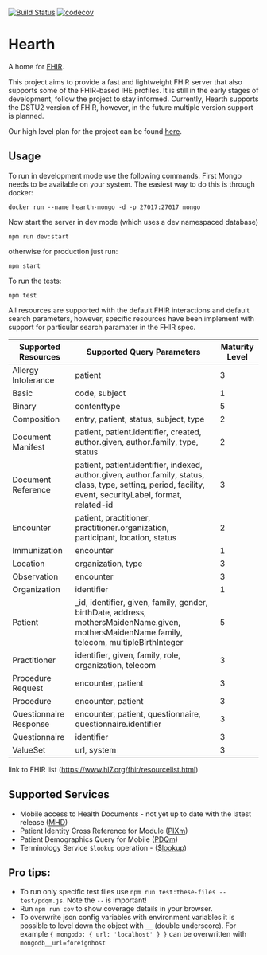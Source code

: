 [![Build Status](https://travis-ci.org/jembi/hearth.svg?branch=master)](https://travis-ci.org/jembi/hearth) [![codecov](https://codecov.io/gh/jembi/hearth/branch/master/graph/badge.svg)](https://codecov.io/gh/jembi/hearth)

# Hearth
A home for [FHIR](http://hl7.org/fhir/).

This project aims to provide a fast and lightweight FHIR server that also supports some of the FHIR-based IHE profiles. It is still in the early stages of development, follow the project to stay informed. Currently, Hearth supports the DSTU2 version of FHIR, however, in the future multiple version support is planned.

Our high level plan for the project can be found [here](https://docs.google.com/document/d/1wJr-A0xJFEwwR9y5c5tVGb0_rH7IQFBJRhMNRU31Fis/edit?usp=sharing).

## Usage
To run in development mode use the following commands. First Mongo needs to be available on your system. The easiest way to do this is through docker:

```
docker run --name hearth-mongo -d -p 27017:27017 mongo
```
Now start the server in dev mode (which uses a dev namespaced database)
```
npm run dev:start
```
otherwise for production just run:
```
npm start
```

To run the tests:
```
npm test
```

All resources are supported with the default FHIR interactions and default search parameters, however, specific resources have been implement with support for particular search paramater in the FHIR spec.

| Supported Resources    | Supported Query Parameters | Maturity Level |
| ---------------------- | -------------------------- | -------------- |
| Allergy Intolerance    | patient | 3 |
| Basic                  | code, subject | 1 |
| Binary                 | contenttype | 5 |
| Composition            | entry, patient, status, subject, type | 2 |
| Document Manifest      | patient, patient.identifier, created, author.given, author.family, type, status | 2 |
| Document Reference     | patient, patient.identifier, indexed, author.given, author.family, status, class, type, setting, period, facility, event, securityLabel, format, related-id | 3 |
| Encounter              | patient, practitioner, practitioner.organization, participant, location, status | 2 |
| Immunization           | encounter | 1 |
| Location               | organization, type | 3 |
| Observation            | encounter | 3 |
| Organization           | identifier | 1 |
| Patient                | _id, identifier, given, family, gender, birthDate, address, mothersMaidenName.given, mothersMaidenName.family, telecom, multipleBirthInteger | 5 |
| Practitioner           | identifier, given, family, role, organization, telecom | 3 |
| Procedure Request      | encounter, patient | 3 |
| Procedure              | encounter, patient | 3 |
| Questionnaire Response | encounter, patient, questionnaire, questionnaire.identifier | 3 |
| Questionnaire          | identifier | 3 |
| ValueSet               | url, system | 3 |

link to FHIR list (https://www.hl7.org/fhir/resourcelist.html)

## Supported Services
* Mobile access to Health Documents - not yet up to date with the latest release ([MHD](http://www.ihe.net/uploadedFiles/Documents/ITI/IHE_ITI_Suppl_MHD.pdf))
* Patient Identity Cross Reference for Module ([PIXm](http://ihe.net/uploadedFiles/Documents/ITI/IHE_ITI_Suppl_PIXm.pdf))
* Patient Demographics Query for Mobile ([PDQm](http://www.ihe.net/uploadedFiles/Documents/ITI/IHE_ITI_Suppl_PDQm.pdf))
* Terminology Service `$lookup` operation - ([$lookup](https://www.hl7.org/fhir/DSTU2/valueset-operations.html#lookup))

## Pro tips:
* To run only specific test files use `npm run test:these-files -- test/pdqm.js`. Note the `--` is important!
* Run `npm run cov` to show coverage details in your browser.
* To overwrite json config variables with environment variables it is possible to level down the object with `__` (double underscore).  For example `{ mongodb: { url: 'localhost' } }` can be overwritten with `mongodb__url=foreignhost`
